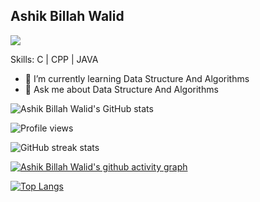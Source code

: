 ## Ashik Billah Walid
![](https://media-exp1.licdn.com/dms/image/D5616AQFItn3mbktJhw/profile-displaybackgroundimage-shrink_350_1400/0/1665407455343?e=1674086400&v=beta&t=WoweaQd5p5QIrofPfZU6aWWYTtMrMYsdYpzIZpc0KH0)


Skills: C | CPP | JAVA

- 🌱 I’m currently learning Data Structure And Algorithms 
- 💬 Ask me about Data Structure And Algorithms 


![Ashik Billah Walid's GitHub stats](https://github-readme-stats.vercel.app/api?username=walid123780&show_icons=true&theme=radical)

![Profile views](https://gpvc.arturio.dev/walid123780)  

![GitHub streak stats](https://github-readme-streak-stats.herokuapp.com/?user=walid123780)  

[![Ashik Billah Walid's github activity graph](https://activity-graph.herokuapp.com/graph?username=walid123780&theme=dracula)](https://github.com/walid123780/github-readme-activity-graph)

[![Top Langs](https://github-readme-stats.vercel.app/api/top-langs/?username=walid123780&layout=compact)](https://github.com/walid123780/github-readme-stats)
